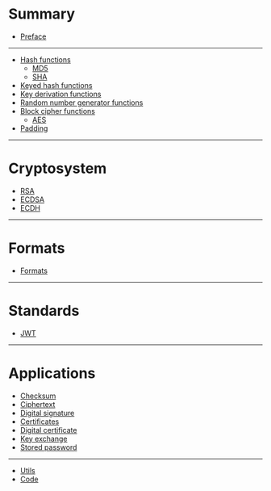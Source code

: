 # Summary

- [Preface](./preface.md)

---

- [Hash functions](./hash_functions.md)
    - [MD5](./md5.md)
    - [SHA](./sha.md)
- [Keyed hash functions](./keyed_hash_functions.md)
- [Key derivation functions](./kdf.md)
- [Random number generator functions]()
- [Block cipher functions]()
    - [AES](./aes.md)
- [Padding](./padding.md)

---

# Cryptosystem

- [RSA](./rsa.md)
- [ECDSA](./ecdsa.md)
- [ECDH]()

---

# Formats

- [Formats](./formats.md)

---

# Standards

- [JWT](./jwe.md)

---

# Applications

- [Checksum](./checksum.md)
- [Ciphertext](./ciphertext.md)
- [Digital signature](./digital_signature.md)
- [Certificates](./certificates.md)
- [Digital certificate](./digital_certificate.md)
- [Key exchange](./key_exchange.md)
- [Stored password]()

---

- [Utils](./utils.md)
- [Code](./code.md)
